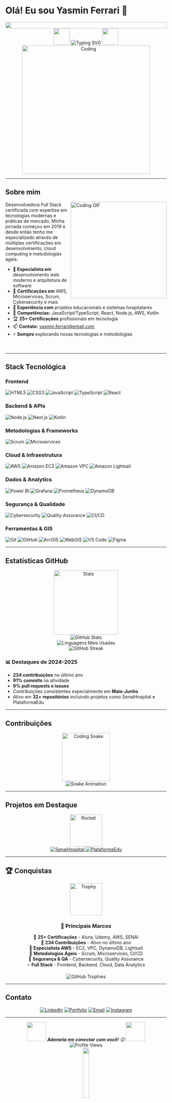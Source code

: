 # Olá! Eu sou Yasmin Ferrari 👋

<div align="center">
  <img src="https://i.pinimg.com/originals/4f/d3/0e/4fd30efd8301e3551a3a63da0d9c4d88.gif" height="20" width="100%">
</div>

<div align="center">
  <img src="https://media.giphy.com/media/hvRJCLFzcasrR4ia7z/giphy.gif" width="50">
  <img src="https://readme-typing-svg.herokuapp.com?font=Fira+Code&size=22&pause=1000&color=2563EB&center=true&vCenter=true&width=500&lines=Desenvolvedora+Full+Stack;Apaixonada+por+tecnologia;Sempre+buscando+evoluir;Criando+soluções+inovadoras" alt="Typing SVG" />
  <img src="https://media.giphy.com/media/hvRJCLFzcasrR4ia7z/giphy.gif" width="50">
</div>

<div align="center">
  <img src="https://media.giphy.com/media/SWoSkN6DxTszqIKEqv/giphy.gif" width="400" alt="Coding" />
</div>

---

## Sobre mim

<img align="right" src="https://media.giphy.com/media/L1R1tvI9svkIWwpVYr/giphy.gif" width="300" alt="Coding GIF"/>

Desenvolvedora Full Stack certificada com expertise em tecnologias modernas e práticas de mercado. Minha jornada começou em 2019 e desde então tenho me especializado através de múltiplas certificações em desenvolvimento, cloud computing e metodologias ágeis.

- 🔭 **Especialista em** desenvolvimento web moderno e arquitetura de software
- 🌱 **Certificações em** AWS, Microservices, Scrum, Cybersecurity e mais
- 👯 **Experiência com** projetos educacionais e sistemas hospitalares
- 💬 **Competências:** JavaScript/TypeScript, React, Node.js, AWS, Kotlin
- 🏆 **25+ Certificações** profissionais em tecnologia
- 📫 **Contato:** yasmin.ferrari@email.com
- ⚡ **Sempre** explorando novas tecnologias e metodologias

<br clear="right"/>

---

## Stack Tecnológica

### Frontend
![HTML5](https://img.shields.io/badge/HTML5-E34F26?style=for-the-badge&logo=html5&logoColor=white)
![CSS3](https://img.shields.io/badge/CSS3-1572B6?style=for-the-badge&logo=css3&logoColor=white)
![JavaScript](https://img.shields.io/badge/JavaScript-F7DF1E?style=for-the-badge&logo=javascript&logoColor=black)
![TypeScript](https://img.shields.io/badge/TypeScript-007ACC?style=for-the-badge&logo=typescript&logoColor=white)
![React](https://img.shields.io/badge/React-20232A?style=for-the-badge&logo=react&logoColor=61DAFB)

### Backend & APIs
![Node.js](https://img.shields.io/badge/Node.js-43853D?style=for-the-badge&logo=node.js&logoColor=white)
![Next.js](https://img.shields.io/badge/Next.js-000000?style=for-the-badge&logo=next.js&logoColor=white)
![Kotlin](https://img.shields.io/badge/Kotlin-0095D5?style=for-the-badge&logo=kotlin&logoColor=white)

### Metodologias & Frameworks
![Scrum](https://img.shields.io/badge/Scrum-6DB33F?style=for-the-badge&logo=scrumalliance&logoColor=white)
![Microservices](https://img.shields.io/badge/Microservices-FF6B6B?style=for-the-badge&logo=microservices&logoColor=white)

### Cloud & Infraestrutura
![AWS](https://img.shields.io/badge/AWS-232F3E?style=for-the-badge&logo=amazon-aws&logoColor=white)
![Amazon EC2](https://img.shields.io/badge/Amazon%20EC2-FF9900?style=for-the-badge&logo=amazon-ec2&logoColor=white)
![Amazon VPC](https://img.shields.io/badge/Amazon%20VPC-FF9900?style=for-the-badge&logo=amazon-aws&logoColor=white)
![Amazon Lightsail](https://img.shields.io/badge/Amazon%20Lightsail-FF9900?style=for-the-badge&logo=amazon-aws&logoColor=white)

### Dados & Analytics
![Power BI](https://img.shields.io/badge/Power%20BI-F2C811?style=for-the-badge&logo=power-bi&logoColor=black)
![Grafana](https://img.shields.io/badge/Grafana-F46800?style=for-the-badge&logo=grafana&logoColor=white)
![Prometheus](https://img.shields.io/badge/Prometheus-E6522C?style=for-the-badge&logo=prometheus&logoColor=white)
![DynamoDB](https://img.shields.io/badge/DynamoDB-4053D6?style=for-the-badge&logo=amazon-dynamodb&logoColor=white)

### Segurança & Qualidade
![Cybersecurity](https://img.shields.io/badge/Cybersecurity-FF0000?style=for-the-badge&logo=security&logoColor=white)
![Quality Assurance](https://img.shields.io/badge/Quality%20Assurance-4CAF50?style=for-the-badge&logo=checkmarx&logoColor=white)
![CI/CD](https://img.shields.io/badge/CI%2FCD-326CE5?style=for-the-badge&logo=gitlab&logoColor=white)

### Ferramentas & GIS
![Git](https://img.shields.io/badge/Git-F05032?style=for-the-badge&logo=git&logoColor=white)
![GitHub](https://img.shields.io/badge/GitHub-100000?style=for-the-badge&logo=github&logoColor=white)
![ArcGIS](https://img.shields.io/badge/ArcGIS-2F5F8F?style=for-the-badge&logo=arcgis&logoColor=white)
![WebGIS](https://img.shields.io/badge/WebGIS-2F5F8F?style=for-the-badge&logo=esri&logoColor=white)
![VS Code](https://img.shields.io/badge/VS_Code-007ACC?style=for-the-badge&logo=visual-studio-code&logoColor=white)
![Figma](https://img.shields.io/badge/Figma-F24E1E?style=for-the-badge&logo=figma&logoColor=white)

---

## Estatísticas GitHub

<div align="center">
  <img src="https://media.giphy.com/media/ZVik7pBtu9dNS/giphy.gif" width="200" alt="Stats"/>
</div>

<div align="center">
  <img src="https://github-readme-stats.vercel.app/api?username=Ferrari65&show_icons=true&theme=github_dark&hide_border=true&bg_color=0D1117&title_color=2563EB&icon_color=2563EB&text_color=E6EDF3" alt="GitHub Stats" />
</div>

<div align="center">
  <img src="https://github-readme-stats.vercel.app/api/top-langs/?username=Ferrari65&layout=compact&theme=github_dark&hide_border=true&bg_color=0D1117&title_color=2563EB&text_color=E6EDF3" alt="Linguagens Mais Usadas" />
</div>

<div align="center">
  <img src="https://github-readme-streak-stats.herokuapp.com/?user=Ferrari65&theme=github-dark-blue&hide_border=true&background=0D1117&ring=2563EB&fire=2563EB&currStreakLabel=E6EDF3" alt="GitHub Streak" />
</div>

### 📊 Destaques de 2024-2025
- **234 contribuições** no último ano
- **91% commits** na atividade
- **9% pull requests e issues**
- Contribuições consistentes especialmente em **Maio-Junho**
- Ativo em **32+ repositórios** incluindo projetos como SenaiHospital e PlataformaEdu

---

## Contribuições

<div align="center">
  <img src="https://media.giphy.com/media/QssGEmpkyEOhBCb7e1/giphy.gif" width="150" alt="Coding Snake"/>
  <br>
  <img src="https://raw.githubusercontent.com/Ferrari65/Ferrari65/output/github-contribution-grid-snake-dark.svg" alt="Snake Animation" />
</div>

---

## Projetos em Destaque

<div align="center">
  <img src="https://media.giphy.com/media/du3J3cXyzhj75IOgvA/giphy.gif" width="100" alt="Rocket"/>
</div>

<div align="center">
  <a href="https://github.com/Ferrari65/SenaiHospital">
    <img src="https://github-readme-stats.vercel.app/api/pin/?username=Ferrari65&repo=SenaiHospital&theme=github_dark&hide_border=true&bg_color=0D1117&title_color=2563EB&text_color=E6EDF3" alt="SenaiHospital" />
  </a>
  <a href="https://github.com/Ferrari65/PlataformaEdu">
    <img src="https://github-readme-stats.vercel.app/api/pin/?username=Ferrari65&repo=PlataformaEdu&theme=github_dark&hide_border=true&bg_color=0D1117&title_color=2563EB&text_color=E6EDF3" alt="PlataformaEdu" />
  </a>
</div>

---

## 🏆 Conquistas

<div align="center">
  <img src="https://media.giphy.com/media/3o7abAHdYvZdBNnGZq/giphy.gif" width="100" alt="Trophy"/>
</div>

<div align="center">
  
### 🌟 **Principais Marcos**

🥇 **25+ Certificações** - Alura, Udemy, AWS, SENAI  
🥈 **234 Contribuições** - Ativo no último ano  
🥉 **Especialista AWS** - EC2, VPC, DynamoDB, Lightsail  
🏅 **Metodologias Ágeis** - Scrum, Microservices, CI/CD  
🎯 **Segurança & QA** - Cybersecurity, Quality Assurance  
⭐ **Full Stack** - Frontend, Backend, Cloud, Data Analytics  

</div>

<div align="center">
  <img src="https://github-profile-trophy.vercel.app/?username=Ferrari65&theme=algolia&no-frame=false&no-bg=false&margin-w=4&column=4&title=Stars,Commit,Repositories,PullRequest" alt="GitHub Trophies" />
</div>

<!-- Outros temas disponíveis (escolha um):

TEMA CLARO E ELEGANTE:
<img src="https://github-profile-trophy.vercel.app/?username=Ferrari65&theme=flat&no-frame=true&no-bg=true&margin-w=4&column=4&title=Stars,Commit,Repositories,PullRequest" alt="GitHub Trophies" />

TEMA DOURADO:
<img src="https://github-profile-trophy.vercel.app/?username=Ferrari65&theme=buddhism&no-frame=false&no-bg=false&margin-w=4&column=4&title=Stars,Commit,Repositories,PullRequest" alt="GitHub Trophies" />

TEMA RADICAL ROSA:
<img src="https://github-profile-trophy.vercel.app/?username=Ferrari65&theme=radical&no-frame=false&no-bg=false&margin-w=4&column=4&title=Stars,Commit,Repositories,PullRequest" alt="GitHub Trophies" />

TEMA MINIMALISTA:
<img src="https://github-profile-trophy.vercel.app/?username=Ferrari65&theme=onedark&no-frame=true&no-bg=true&margin-w=4&column=4&title=Stars,Commit,Repositories,PullRequest" alt="GitHub Trophies" />

TEMA GITHUB OFICIAL:
<img src="https://github-profile-trophy.vercel.app/?username=Ferrari65&theme=github&no-frame=false&no-bg=false&margin-w=4&column=4&title=Stars,Commit,Repositories,PullRequest" alt="GitHub Trophies" />

-->

---

## Contato

<div align="center">
  
[![LinkedIn](https://img.shields.io/badge/LinkedIn-0077B5?style=for-the-badge&logo=linkedin&logoColor=white)](https://linkedin.com/in/yasmin-ferrari)
[![Portfolio](https://img.shields.io/badge/Portfolio-000000?style=for-the-badge&logo=About.me&logoColor=white)](https://yasmin-ferrari.dev)
[![Email](https://img.shields.io/badge/Email-D14836?style=for-the-badge&logo=gmail&logoColor=white)](mailto:yasmin.ferrari@email.com)
[![Instagram](https://img.shields.io/badge/Instagram-E4405F?style=for-the-badge&logo=instagram&logoColor=white)](https://instagram.com/yasmin_ferrari)

</div>

---

<div align="center">
  <img src="https://media.giphy.com/media/LnQjpWaON8nhr21vNW/giphy.gif" width="60"> 
  <em><b>Adoraria me conectar com você!</b> 😊</em>
  <img src="https://media.giphy.com/media/LnQjpWaON8nhr21vNW/giphy.gif" width="60">
</div>

<div align="center">
  <img src="https://komarev.com/ghpvc/?username=Ferrari65&style=for-the-badge&color=2563EB" alt="Profile Views" />
</div>

<div align="center">
  <img src="https://media.giphy.com/media/jpVnC65DmYeyRL4LHS/giphy.gif" width="20%">
  <br>
  <sub>💙 Desenvolvido com paixão por Yasmin Ferrari</sub>
</div>
